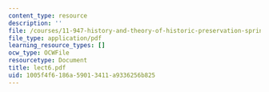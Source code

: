 ```yaml
---
content_type: resource
description: ''
file: /courses/11-947-history-and-theory-of-historic-preservation-spring-2007/1005f4f6186a59013411a9336256b825_lect6.pdf
file_type: application/pdf
learning_resource_types: []
ocw_type: OCWFile
resourcetype: Document
title: lect6.pdf
uid: 1005f4f6-186a-5901-3411-a9336256b825
---
```


